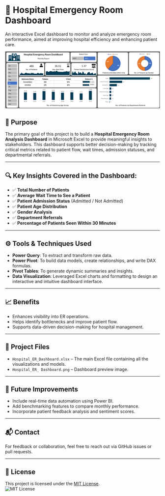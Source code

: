 # 🏥 Hospital Emergency Room Dashboard

An interactive Excel dashboard to monitor and analyze emergency room performance, aimed at improving hospital efficiency and enhancing patient care.

![Hospital ER Dashboard](./Hospital_ER_%20Dashboard.png)

## 📌 Purpose

The primary goal of this project is to build a **Hospital Emergency Room Analysis Dashboard** in Microsoft Excel to provide meaningful insights to stakeholders. This dashboard supports better decision-making by tracking critical metrics related to patient flow, wait times, admission statuses, and departmental referrals.

---

## 🔍 Key Insights Covered in the Dashboard:

- ✅ **Total Number of Patients**
- ✅ **Average Wait Time to See a Patient**
- ✅ **Patient Admission Status** (Admitted / Not Admitted)
- ✅ **Patient Age Distribution**
- ✅ **Gender Analysis**
- ✅ **Department Referrals**
- ✅ **Percentage of Patients Seen Within 30 Minutes**

---

## ⚙️ Tools & Techniques Used

- **Power Query**: To extract and transform raw data.
- **Power Pivot**: To build data models, create relationships, and write DAX formulas.
- **Pivot Tables**: To generate dynamic summaries and insights.
- **Data Visualization**: Leveraged Excel charts and formatting to design an interactive and intuitive dashboard interface.

---

## 📈 Benefits

- Enhances visibility into ER operations.
- Helps identify bottlenecks and improve patient flow.
- Supports data-driven decision-making for hospital management.

---

## 📁 Project Files

- `Hospital_ER_Dashboard.xlsx` – The main Excel file containing all the visualizations and models.
- `Hospital_ER_ Dashboard.png` – Dashboard preview image.

---

## 🧠 Future Improvements

- Include real-time data automation using Power BI.
- Add benchmarking features to compare monthly performance.
- Incorporate patient feedback analysis and sentiment scores.

---

## 📬 Contact

For feedback or collaboration, feel free to reach out via GitHub issues or pull requests.

---

## 📄 License

This project is licensed under the [MIT License](LICENSE).  
![MIT License](https://img.shields.io/badge/License-MIT-blue.svg)
